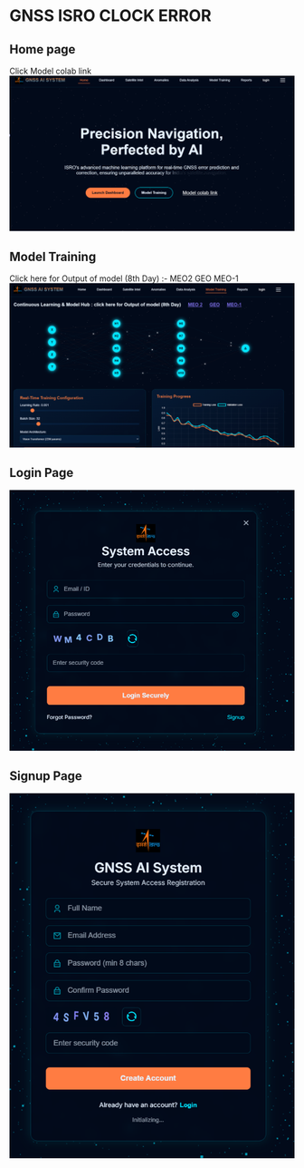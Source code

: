 # GNSS ISRO CLOCK ERROR

## Home page 
Click Model colab link
![home](readme_images/home.png)

## Model Training 
Click here for Output of model (8th Day) :-  MEO2  GEO  MEO-1 
![training](readme_images/training.png)

## Login Page
![login](readme_images/login.png)

## Signup Page
![signup](readme_images/signup.png)


